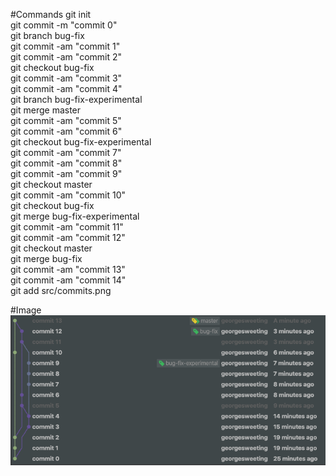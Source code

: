 
#Commands
git init<br>
git commit -m "commit 0"<br>
git branch bug-fix<br>
git commit -am "commit 1"<br>
git commit -am "commit 2"<br>
git checkout bug-fix<br>
git commit -am "commit 3"<br>
git commit -am "commit 4"<br>
git branch bug-fix-experimental<br>
git merge master<br>
git commit -am "commit 5"<br>
git commit -am "commit 6"<br>
git checkout bug-fix-experimental<br>
git commit -am "commit 7"<br>
git commit -am "commit 8"<br>
git commit -am "commit 9"<br>
git checkout master<br>
git commit -am "commit 10"<br>
git checkout bug-fix<br>
git merge bug-fix-experimental<br>
git commit -am "commit 11"<br>
git commit -am "commit 12"<br>
git checkout master<br>
git merge bug-fix<br>
git commit -am "commit 13"<br>
git commit -am "commit 14"<br>
git add src/commits.png<br>


#Image
![run.config](commits.png)
